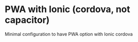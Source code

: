 # PWA with Ionic (cordova, not capacitor)

Minimal configuration to have PWA option with Ionic cordova
